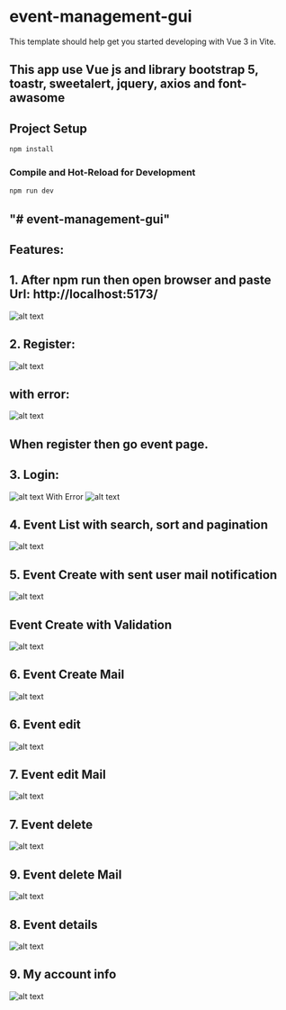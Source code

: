 # event-management-gui

This template should help get you started developing with Vue 3 in Vite.

## This app use Vue js and library bootstrap 5, toastr, sweetalert, jquery, axios and font-awasome

## Project Setup

```sh
npm install
```

### Compile and Hot-Reload for Development

```sh
npm run dev
```

## "# event-management-gui"

## Features:

## 1. After npm run then open browser and paste Url: http://localhost:5173/

![alt text](image-2.png)

## 2. Register:

![alt text](image-3.png)

## with error:

![alt text](image-4.png)

## When register then go event page.

## 3. Login:

![alt text](image-5.png)
With Error
![alt text](image-6.png)

## 4. Event List with search, sort and pagination

![alt text](image-7.png)

## 5. Event Create with sent user mail notification

![alt text](image-8.png)

## Event Create with Validation

![alt text](image-16.png)

## 6. Event Create Mail

![alt text](image-9.png)

## 6. Event edit

![alt text](image-10.png)

## 7. Event edit Mail

![alt text](image-11.png)

## 7. Event delete

![alt text](image-12.png)

## 9. Event delete Mail

![alt text](image-13.png)

## 8. Event details

![alt text](image-14.png)

## 9. My account info

![alt text](image-15.png)

